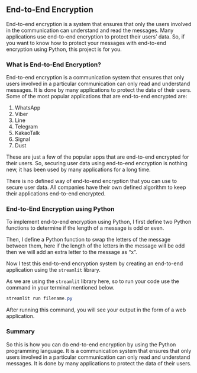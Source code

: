 ## End-to-End Encryption

End-to-end encryption is a system that ensures that only the users involved in the communication can understand and read the messages. Many applications use end-to-end encryption to protect their users’ data. So, if you want to know how to protect your messages with end-to-end encryption using Python, this project is for you.

### What is End-to-End Encryption?

End-to-end encryption is a communication system that ensures that only users involved in a particular communication can only read and understand messages. It is done by many applications to protect the data of their users. Some of the most popular applications that are end-to-end encrypted are:
 1. WhatsApp
 2. Viber
 3. Line
 4. Telegram 
 5. KakaoTalk
 6. Signal
 7. Dust

These are just a few of the popular apps that are end-to-end encrypted for their users. So, securing user data using end-to-end encryption is nothing new, it has been used by many applications for a long time. 

There is no defined way of end-to-end encryption that you can use to secure user data. All companies have their own defined algorithm to keep their applications end-to-end encrypted.

### End-to-End Encryption using Python

To implement end-to-end encryption using Python, I first define two Python functions to determine if the length of a message is odd or even.

Then, I define a Python function to swap the letters of the message between them, here if the length of the letters in the message will be odd then we will add an extra letter to the message as “x”.

Now I test this end-to-end encryption system by creating an end-to-end application using the `streamlit` library.

As we are using the `streamlit` library here, so to run your code use the command in your terminal mentioned below.

```ps1
streamlit run filename.py
```

After running this command, you will see your output in the form of a web application.

### Summary

So this is how you can do end-to-end encryption by using the Python programming language. It is a communication system that ensures that only users involved in a particular communication can only read and understand messages. It is done by many applications to protect the data of their users.